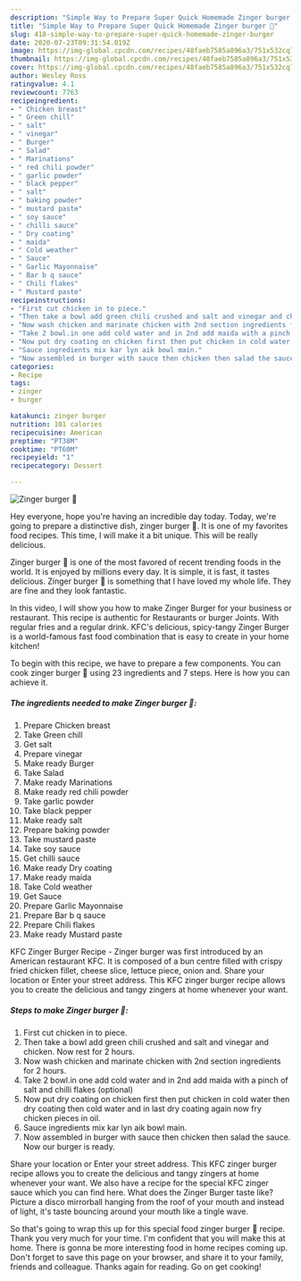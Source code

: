 ```yaml
---
description: "Simple Way to Prepare Super Quick Homemade Zinger burger 🍔"
title: "Simple Way to Prepare Super Quick Homemade Zinger burger 🍔"
slug: 418-simple-way-to-prepare-super-quick-homemade-zinger-burger
date: 2020-07-23T09:31:54.019Z
image: https://img-global.cpcdn.com/recipes/48faeb7585a896a3/751x532cq70/zinger-burger-🍔-recipe-main-photo.jpg
thumbnail: https://img-global.cpcdn.com/recipes/48faeb7585a896a3/751x532cq70/zinger-burger-🍔-recipe-main-photo.jpg
cover: https://img-global.cpcdn.com/recipes/48faeb7585a896a3/751x532cq70/zinger-burger-🍔-recipe-main-photo.jpg
author: Wesley Ross
ratingvalue: 4.1
reviewcount: 7763
recipeingredient:
- " Chicken breast"
- " Green chill"
- " salt"
- " vinegar"
- " Burger"
- " Salad"
- " Marinations"
- " red chili powder"
- " garlic powder"
- " black pepper"
- " salt"
- " baking powder"
- " mustard paste"
- " soy sauce"
- " chilli sauce"
- " Dry coating"
- " maida"
- " Cold weather"
- " Sauce"
- " Garlic Mayonnaise"
- " Bar b q sauce"
- " Chili flakes"
- " Mustard paste"
recipeinstructions:
- "First cut chicken in to piece."
- "Then take a bowl add green chili crushed and salt and vinegar and chicken. Now rest for 2 hours."
- "Now wash chicken and marinate chicken with 2nd section ingredients for 2 hours."
- "Take 2 bowl.in one add cold water and in 2nd add maida with a pinch of salt and chilli flakes (optional)"
- "Now put dry coating on chicken first then put chicken in cold water then dry coating then cold water and in last dry coating again now fry chicken pieces in oil."
- "Sauce ingredients mix kar lyn aik bowl main."
- "Now assembled in burger with sauce then chicken then salad the sauce. Now our burger is ready."
categories:
- Recipe
tags:
- zinger
- burger

katakunci: zinger burger 
nutrition: 101 calories
recipecuisine: American
preptime: "PT38M"
cooktime: "PT60M"
recipeyield: "1"
recipecategory: Dessert

---
```



![Zinger burger 🍔](https://img-global.cpcdn.com/recipes/48faeb7585a896a3/751x532cq70/zinger-burger-🍔-recipe-main-photo.jpg)

Hey everyone, hope you're having an incredible day today. Today, we're going to prepare a distinctive dish, zinger burger 🍔. It is one of my favorites food recipes. This time, I will make it a bit unique. This will be really delicious.

Zinger burger 🍔 is one of the most favored of recent trending foods in the world. It is enjoyed by millions every day. It is simple, it is fast, it tastes delicious. Zinger burger 🍔 is something that I have loved my whole life. They are fine and they look fantastic.

In this video, I will show you how to make Zinger Burger for your business or restaurant. This recipe is authentic for Restaurants or burger Joints. With regular fries and a regular drink. KFC&#39;s delicious, spicy-tangy Zinger Burger is a world-famous fast food combination that is easy to create in your home kitchen!


To begin with this recipe, we have to prepare a few components. You can cook zinger burger 🍔 using 23 ingredients and 7 steps. Here is how you can achieve it.

<!--inarticleads1-->

##### The ingredients needed to make Zinger burger 🍔:

1. Prepare  Chicken breast
1. Take  Green chill
1. Get  salt
1. Prepare  vinegar
1. Make ready  Burger
1. Take  Salad
1. Make ready  Marinations
1. Make ready  red chili powder
1. Take  garlic powder
1. Take  black pepper
1. Make ready  salt
1. Prepare  baking powder
1. Take  mustard paste
1. Take  soy sauce
1. Get  chilli sauce
1. Make ready  Dry coating
1. Make ready  maida
1. Take  Cold weather
1. Get  Sauce
1. Prepare  Garlic Mayonnaise
1. Prepare  Bar b q sauce
1. Prepare  Chili flakes
1. Make ready  Mustard paste


KFC Zinger Burger Recipe - Zinger burger was first introduced by an American restaurant KFC. It is composed of a bun centre filled with crispy fried chicken fillet, cheese slice, lettuce piece, onion and. Share your location or Enter your street address. This KFC zinger burger recipe allows you to create the delicious and tangy zingers at home whenever your want. 

<!--inarticleads2-->

##### Steps to make Zinger burger 🍔:

1. First cut chicken in to piece.
1. Then take a bowl add green chili crushed and salt and vinegar and chicken. Now rest for 2 hours.
1. Now wash chicken and marinate chicken with 2nd section ingredients for 2 hours.
1. Take 2 bowl.in one add cold water and in 2nd add maida with a pinch of salt and chilli flakes (optional)
1. Now put dry coating on chicken first then put chicken in cold water then dry coating then cold water and in last dry coating again now fry chicken pieces in oil.
1. Sauce ingredients mix kar lyn aik bowl main.
1. Now assembled in burger with sauce then chicken then salad the sauce. Now our burger is ready.


Share your location or Enter your street address. This KFC zinger burger recipe allows you to create the delicious and tangy zingers at home whenever your want. We also have a recipe for the special KFC zinger sauce which you can find here. What does the Zinger Burger taste like? Picture a disco mirrorball hanging from the roof of your mouth and instead of light, it&#39;s taste bouncing around your mouth like a tingle wave. 

So that's going to wrap this up for this special food zinger burger 🍔 recipe. Thank you very much for your time. I'm confident that you will make this at home. There is gonna be more interesting food in home recipes coming up. Don't forget to save this page on your browser, and share it to your family, friends and colleague. Thanks again for reading. Go on get cooking!
